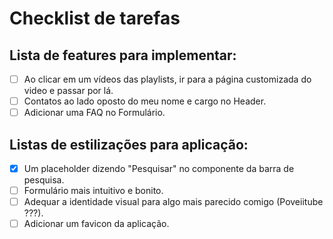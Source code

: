 # Checklist de tarefas

## Lista de features para implementar:

- [ ] Ao clicar em um vídeos das playlists, ir para a página customizada do video e passar por lá.
- [ ] Contatos ao lado oposto do meu nome e cargo no Header.
- [ ] Adicionar uma FAQ no Formulário.

## Listas de estilizações para aplicação:

- [x] Um placeholder dizendo "Pesquisar" no componente da barra de pesquisa.
- [ ] Formulário mais intuitivo e bonito.
- [ ] Adequar a identidade visual para algo mais parecido comigo (Poveiitube ???).
- [ ] Adicionar um favicon da aplicação.
